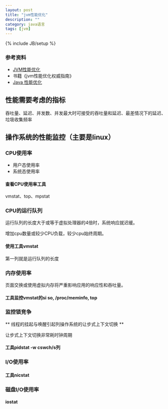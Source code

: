 ```yaml
---
layout: post
title: "jvm性能优化"
description: ""
category: java语言
tags: [jvm]
---
```

{% include JB/setup %}

### 参考资料
*  [JVM性能优化](http://ifeve.com/jvm-optimize-1/)
*  书籍《jvm性能优化权威指南》
*  [Java 性能优化](http://java-performance.com/)

性能需要考虑的指标
---------------
吞吐量、延迟、并发数、并发最大时可接受的吞吐量和延迟、最差情况下的延迟、垃圾收集频率


操作系统的性能监控（主要是linux）
---------------

### CPU使用率
*  用户态使用率
*  系统态使用率

#### 查看CPU使用率工具
vmstat、top、mpstat

### CPU的运行队列
运行队列的长度大于或等于虚拟处理器的4倍时，系统响应就迟缓。  

增加cpu数量或较少CPU负载，较少cpu始终周期。  

#### 使用工具vmstat
第一列就是运行队列的长度


###  内存使用率

页面交换或使用虚拟内存将严重影响应用的响应性和吞吐量。

#### 工具监控vmstat的si so, /proc/meminfo, top

### 监控锁竞争
** 线程的挂起与唤醒引起列操作系统的让步式上下文切换 **

让步式上下文切换非常耗时钟周期  

#### 工具pidstat -w cswch/s列

### I/O使用率

#### 工具nicstat

### 磁盘I/O使用率

#### iostat
